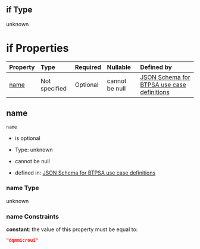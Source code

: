 ## if Type

unknown

# if Properties

| Property      | Type          | Required | Nullable       | Defined by                                                                                                                                                                                                        |
| :------------ | :------------ | :------- | :------------- | :---------------------------------------------------------------------------------------------------------------------------------------------------------------------------------------------------------------- |
| [name](#name) | Not specified | Optional | cannot be null | [JSON Schema for BTPSA use case definitions](btpsa-usecase-properties-services-items-allof-2-then-allof-17-if-properties-name.md "undefined#/properties/services/items/allOf/2/then/allOf/17/if/properties/name") |

## name



`name`

*   is optional

*   Type: unknown

*   cannot be null

*   defined in: [JSON Schema for BTPSA use case definitions](btpsa-usecase-properties-services-items-allof-2-then-allof-17-if-properties-name.md "undefined#/properties/services/items/allOf/2/then/allOf/17/if/properties/name")

### name Type

unknown

### name Constraints

**constant**: the value of this property must be equal to:

```json
"dqmmicroui"
```
